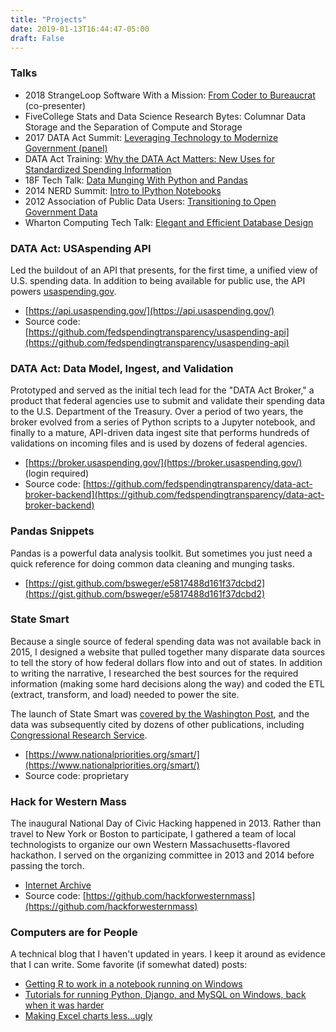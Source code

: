 ```yaml
---
title: "Projects"
date: 2019-01-13T16:44:47-05:00
draft: False
---
```


### Talks

* 2018 StrangeLoop Software With a Mission: [From Coder to Bureaucrat](https://docs.google.com/presentation/d/1HV35uz4J6zWQYJHaQ3me8gLXyiuHhJ9u9z12L-fjIwc/) (co-presenter)
* FiveCollege Stats and Data Science Research Bytes: Columnar Data Storage and the Separation of Compute and Storage
* 2017 DATA Act Summit: [Leveraging Technology to Modernize Government (panel)](https://www.datacoalition.org/data-act-summit-data-demo-day-2017/)
* DATA Act Training: [Why the DATA Act Matters: New Uses for Standardized Spending Information](http://www.datafoundation.org/data-act-training-june-2017/)
* 18F Tech Talk: [Data Munging With Python and Pandas](https://github.com/18F/tech-talks/blob/master/pandas-munging/pandas_data_munging.ipynb)
* 2014 NERD Summit: [Intro to IPython Notebooks](http://www.swegler.com/becky/presentations/nerdsummit/NERDSPresentation.slides.html#/)
* 2012 Association of Public Data Users: [Transitioning to Open Government Data](https://www.slideshare.net/bendystraw/cffr-vs-usaspending?qid=1fa99ee6-2c48-4e8e-900f-4c071abb0e20&v=&b=&from_search=3)
* Wharton Computing Tech Talk: [Elegant and Efficient Database Design](https://www.slideshare.net/bendystraw/elegant-and-efficient-database-design)

### DATA Act: USAspending API

Led the buildout of an API that presents, for the first time, a unified view of
U.S. spending data. In addition to being available for public use, the API powers [usaspending.gov](https://usaspending.gov).

* [https://api.usaspending.gov/](https://api.usaspending.gov/)
* Source code: [https://github.com/fedspendingtransparency/usaspending-api](https://github.com/fedspendingtransparency/usaspending-api)

### DATA Act: Data Model, Ingest, and Validation

Prototyped and served as the initial tech lead for the "DATA Act Broker," a
product that federal agencies use to submit and validate their spending data to
the U.S. Department of the Treasury. Over a period of two years, the broker
evolved from a series of Python scripts to a Jupyter notebook, and finally to a
mature, API-driven data ingest site that performs hundreds of validations on
incoming files and is used by dozens of federal agencies.

* [https://broker.usaspending.gov/](https://broker.usaspending.gov/) (login required)
* Source code: [https://github.com/fedspendingtransparency/data-act-broker-backend](https://github.com/fedspendingtransparency/data-act-broker-backend)

### Pandas Snippets

Pandas is a powerful data analysis toolkit. But sometimes you just need a quick
reference for doing common data cleaning and munging tasks.

* [https://gist.github.com/bsweger/e5817488d161f37dcbd2](https://gist.github.com/bsweger/e5817488d161f37dcbd2)

### State Smart

Because a single source of federal spending data was not available back in 2015,
I designed a website that pulled together many disparate data sources to tell
the story of how federal dollars flow into and out of states. In addition to
writing the narrative, I researched the best sources for the required
information (making some hard decisions along the way) and coded the ETL
(extract, transform, and load) needed to power the site.

The launch of State Smart was [covered by the Washington Post](https://www.washingtonpost.com/blogs/govbeat/wp/2014/10/16/what-do-you-do-when-the-feds-cut-a-valuable-program-build-your-own-of-course/?utm_term=.3232259ea605),
and the data was subsequently cited by dozens of other publications, including
[Congressional Research Service](https://crsreports.congress.gov/product/pdf/R/R44027).

* [https://www.nationalpriorities.org/smart/](https://www.nationalpriorities.org/smart/)
* Source code: proprietary

### Hack for Western Mass

The inaugural National Day of Civic Hacking happened in 2013. Rather than
travel to New York or Boston to participate, I gathered a team of local
technologists to organize our own Western Massachusetts-flavored hackathon.
I served on the organizing committee in 2013 and 2014 before passing the torch.

* [Internet Archive](https://web.archive.org/web/20130818021737/http://hackforwesternmass.org/)
* Source code: [https://github.com/hackforwesternmass](https://github.com/hackforwesternmass)

### Computers are for People

A technical blog that I haven't updated in years. I keep it around as evidence
that I can write. Some favorite (if somewhat dated) posts:

* [Getting R to work in a notebook running on Windows](http://www.swegler.com/becky/blog/2014/08/03/ipython-ipython-notebook-anaconda-and-r-rpy2/)
* [Tutorials for running Python, Django, and MySQL on Windows, back when it was harder](http://www.swegler.com/becky/blog/2011/09/14/python-django-and-mysql-on-windows-7/)
* [Making Excel charts less...ugly](http://www.swegler.com/becky/blog/2012/01/29/no-excuses-for-ugly-excel-charts/)
